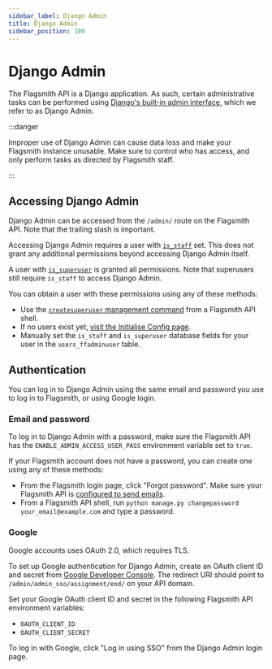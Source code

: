 ```yaml
---
sidebar_label: Django Admin
title: Django Admin
sidebar_position: 100
---
```


# Django Admin

The Flagsmith API is a Django application. As such, certain administrative tasks can be performed using
[Django's built-in admin interface](https://docs.djangoproject.com/en/4.2/ref/contrib/admin/), which we refer to as
Django Admin.

:::danger

Improper use of Django Admin can cause data loss and make your Flagsmith instance unusable. Make sure to control who 
has access, and only perform tasks as directed by Flagsmith staff.

::: 

## Accessing Django Admin

Django Admin can be accessed from the `/admin/` route on the Flagsmith API. Note that the trailing slash is important.

Accessing Django Admin requires a user with
[`is_staff`](https://docs.djangoproject.com/en/4.2/ref/contrib/auth/#django.contrib.auth.models.User.is_staff) set.
This does not grant any additional permissions beyond accessing Django Admin itself.

A user with
[`is_superuser`](https://docs.djangoproject.com/en/4.2/ref/contrib/auth/#django.contrib.auth.models.User.is_superuser)
is granted all permissions. Note that superusers still require `is_staff` to access Django Admin.

You can obtain a user with these permissions using any of these methods:

* Use the [`createsuperuser` management command](/deployment/hosting/locally-api#locally) from a Flagsmith API shell.
* If no users exist yet,
  [visit the Initialise Config page](/deployment/hosting/locally-api#environments-with-no-direct-console-access-eg-heroku-ecs).
* Manually set the `is_staff` and `is_superuser` database fields for your user in the `users_ffadminuser` table.

## Authentication

You can log in to Django Admin using the same email and password you use to log in to Flagsmith, or using Google login.

### Email and password

To log in to Django Admin with a password, make sure the Flagsmith API has the `ENABLE_ADMIN_ACCESS_USER_PASS` 
environment variable set to `true`.

If your Flagsmith account does not have a password, you can create one using any of these methods:

* From the Flagsmith login page, click "Forgot password". Make sure your Flagsmith API is
  [configured to send emails](/deployment/hosting/locally-api#email).
* From a Flagsmith API shell, run `python manage.py changepassword your_email@example.com` and type a password.

### Google

Google accounts uses OAuth 2.0, which requires TLS.

To set up Google authentication for Django Admin, create an OAuth client ID and secret from
[Google Developer Console](https://console.developers.google.com/project). The redirect URI should point to
`/admin/admin_sso/assignment/end/` on your API domain.

Set your Google OAuth client ID and secret in the following Flagsmith API environment variables:

* `OAUTH_CLIENT_ID`
* `OAUTH_CLIENT_SECRET`

To log in with Google, click "Log in using SSO" from the Django Admin login page.
